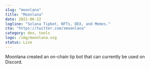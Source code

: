 ```yaml
---
slug: "moonlana"
title: "Moonlana"
date: 2021-06-22
logline: "Solana Tipbot, NFTs, DEX, and Memes."
cta: "https://twitter.com/xmoonlana"
category: dex, tools
logo: /img/moonlana.svg
status: Live
---
```


Moonlana created an on-chain tip bot that can currently be used on Discord.

